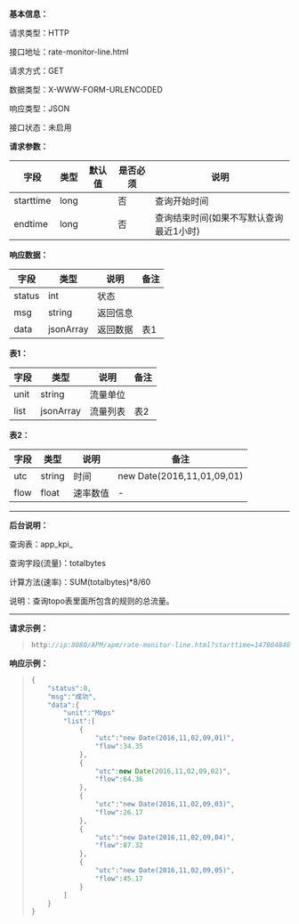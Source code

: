 **基本信息：**

请求类型：HTTP

接口地址：rate-monitor-line.html

请求方式：GET

数据类型：X-WWW-FORM-URLENCODED

响应类型：JSON

接口状态：未启用

**请求参数：**

| **字段** | **类型** | **默认值** | **是否必须** | **说明** |
| --- | --- | --- | --- | --- |
| starttime | long |  | 否 | 查询开始时间 |
| endtime | long |  | 否 | 查询结束时间\(如果不写默认查询最近1小时\) |

**响应数据：**

| **字段** | **类型** | **说明** | **备注** |
| --- | --- | --- | --- |
| status | int | 状态 |  |
| msg | string | 返回信息 |  |
| data | jsonArray | 返回数据 | 表1 |

**表1：**

| **字段** | **类型** | **说明** | **备注** |
| --- | --- | --- | --- |
| unit | string | 流量单位 |  |
| list | jsonArray | 流量列表 | 表2 |

**表2：**

| **字段** | **类型** | **说明** | **备注** |
| --- | --- | --- | --- |
| utc | string | 时间 | new Date\(2016,11,01,09,01\) |
| flow | float | 速率数值 | - |

---

**后台说明：**

查询表：app\_kpi\_

查询字段\(流量\)：totalbytes

计算方法\(速率\)：SUM\(totalbytes\)\*8/60

说明：查询topo表里面所包含的规则的总流量。

---

**请求示例：**

> ```js
> http://ip:8080/APM/apm/rate-monitor-line.html?starttime=1478048400&endtime=1478052000
> ```

**响应示例：**

> ```js
> {
>     "status":0,
>     "msg":"成功",
>     "data":{
>         "unit":"Mbps"
>         "list":[
>             {
>                 "utc":"new Date(2016,11,02,09,01)",
>                 "flow":34.35
>             },
>             {
>                 "utc":new Date(2016,11,02,09,02)",
>                 "flow":64.36
>             },
>             {
>                 "utc":"new Date(2016,11,02,09,03)",
>                 "flow":26.17
>             },
>             {
>                 "utc":"new Date(2016,11,02,09,04)",
>                 "flow":87.32
>             },
>             {
>                 "utc":"new Date(2016,11,02,09,05)",
>                 "flow":45.17
>             }
>         ]
>     }
> }
> ```

